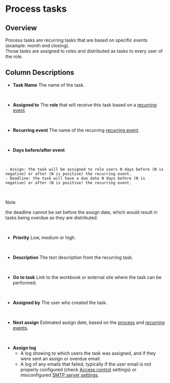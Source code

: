 # Process tasks
## Overview
Process tasks are recurring tasks that are based on specific events (example: month end closing).
<br/>
Those tasks are assigned to roles and distributed as tasks to every user of the role.

## Column Descriptions

- **Task Name**
The name of the task.
<br/>

- **Assigned to**
The **role** that will receive this task based on a [recurring event](recurring-events.md).
<br/>

- **Recurring event**
The name of the recurring [recurring event](recurring-events.md).
<br/>

- **Days before/after event**
<br/>

    - Assign: the task will be assigned to role users N days before (N is negative) or after (N is positive) the recurring event.
    - Deadline: the task will have a due date N days before (N is negative) or after (N is positive) the recurring event.
<br/>


> [!NOTE]
>  the deadline cannot be set before the assign date, which would result in tasks being overdue as they are distributed.

<br/>

- **Priority**
Low, medium or high.
<br/>

- **Description**
The text description from the recurring task.
<br/>

- **Go to task**
Link to the workbook or external site where the task can be performed. 
<br/>

- **Assigned by**
The user who created the task.
<br/>

- **Next assign**
Estimated assign date, based on the [process](processes.md) and [recurring events](recurring-events.md).
<br/>

- **Assign log**
    - A log showing to which users the task was assigned, and if they were sent an assign or overdue email.<br/>
    - A log of any emails that failed, typically if the user email is not properly configured (check [Access control](../../../workbooks/administration/access-control/user-management.md) settings) or misconfigured [SMTP server settings](notification-settings.md).
